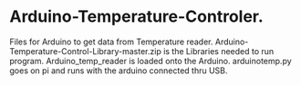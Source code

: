 # Arduino-Temperature-Controler.
Files for Arduino to get data from Temperature reader.
Arduino-Temperature-Control-Library-master.zip  is the Libraries needed to run program.
Arduino_temp_reader is loaded onto the Arduino.
arduinotemp.py goes on pi and runs with the arduino connected thru USB.
